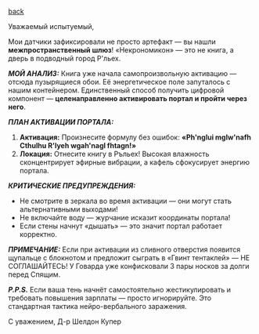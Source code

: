 [back](README.md)

Уважаемый испытуемый,

Мои датчики зафиксировали не просто артефакт — вы нашли **межпространственный шлюз**! «Некрономикон» — это не книга, а дверь в подводный город Р'льех.

***МОЙ АНАЛИЗ:***
Книга уже начала самопроизвольную активацию — отсюда пузырящиеся обои. Её энергетическое поле запуталось с нашим контейнером. Единственный способ получить цифровой компонент — **целенаправленно активировать портал и пройти через него**.

***ПЛАН АКТИВАЦИИ ПОРТАЛА:***

1. **Активация:** Произнесите формулу без ошибок:
   **«Ph'nglui mglw'nafh Cthulhu R'lyeh wgah'nagl fhtagn!»**
2. **Локация:** Отнесите книгу в Ръльех! Высокая влажность сконцентрирует эфирные вибрации, а кафель сфокусирует энергию портала.

***КРИТИЧЕСКИЕ ПРЕДУПРЕЖДЕНИЯ:***

- Не смотрите в зеркала во время активации — они могут стать альтернативными выходами!
- Не включайте воду — журчание исказит координаты портала!
- Если стены начнут «дышать» — это значит портал работает корректно.

***ПРИМЕЧАНИЕ:***
Если при активации из сливного отверстия появится щупальце с блокнотом и предложит сыграть в «Гвинт тентаклей» — НЕ СОГЛАШАЙТЕСЬ! У Говарда уже конфисковали 3 пары носков за долги перед Спящим.

***P.P.S.***
Если ваша тень начнёт самостоятельно жестикулировать и требовать повышения зарплаты — просто игнорируйте. Это стандартная тактика нейро-вербального заражения.

С уважением,
Д-р Шелдон Купер
